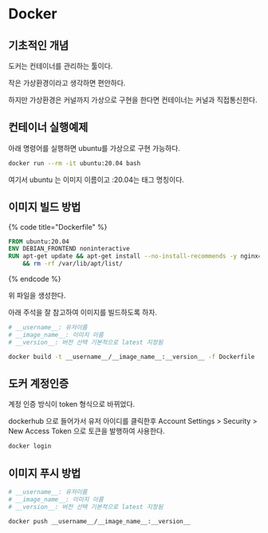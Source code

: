 # Docker

## 기초적인 개념

도커는 컨테이너를 관리하는 툴이다.

작은 가상환경이라고 생각하면 편안하다.

하지만 가상환경은 커널까지 가상으로 구현을 한다면 컨테이너는 커널과 직접통신한다.

## 컨테이너 실행예제

아래 명령어를 실행하면 ubuntu를 가상으로 구현 가능하다.

```bash
docker run --rm -it ubuntu:20.04 bash
```

여기서 ubuntu 는 이미지 이름이고 :20.04는 태그 명칭이다.

## 이미지 빌드 방법

{% code title="Dockerfile" %}

```Dockerfile
FROM ubuntu:20.04
ENV DEBIAN_FRONTEND noninteractive
RUN apt-get update && apt-get install --no-install-recommends -y nginx=1.18.0-0ubuntu1 \
    && rm -rf /var/lib/apt/list/
```

{% endcode %}

위 파일을 생성한다.

아래 주석을 잘 참고하여 이미지를 빌드하도록 하자.

```bash
# __username__: 유저이름
# __image_name__: 이미지 이름
# __version__: 버전 선택 기본적으로 latest 지정됨

docker build -t __username__/__image_name__:__version__ -f Dockerfile .
```

## 도커 계정인증

계정 인증 방식이 token 형식으로 바뀌었다.

dockerhub 으로 들어가서 유저 아이디를 클릭한후 Account Settings > Security > New Access Token 으로 토큰을 발행하여 사용한다.

```bash
docker login
```

## 이미지 푸시 방법

```bash
# __username__: 유저이름
# __image_name__: 이미지 이름
# __version__: 버전 선택 기본적으로 latest 지정됨

docker push __username__/__image_name__:__version__
```
